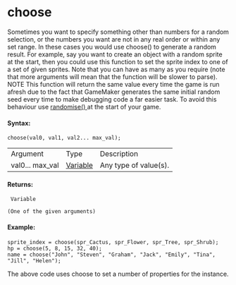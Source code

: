 # choose

Sometimes you want to specify something other than numbers for a random
selection, or the numbers you want are not in any real order or within
any set range. In these cases you would use choose() to generate a
random result. For example, say you want to create an object with a
random sprite at the start, then you could use this function to set the
sprite index to one of a set of given sprites. Note that you can have as
many as you require (note that more arguments will mean that the
function will be slower to parse). NOTE This function will return the
same value every time the game is run afresh due to the fact that
GameMaker generates the same initial random seed every time to make
debugging code a far easier task. To avoid this behaviour use [
randomise() ](randomise) at the start of your game.

#### Syntax:

``` gml
choose(val0, val1, val2... max_val);
```

|                 |                                                                                      |                       |
|-----------------|--------------------------------------------------------------------------------------|-----------------------|
| Argument        | Type                                                                                 | Description           |
| val0... max_val |  [Variable](../../../../../GameMaker_Language/GML_Overview/Data_Types#variable)  | Any type of value(s). |

#### Returns:

``` gml
 Variable

(One of the given arguments)
```

#### Example:

``` gml
sprite_index = choose(spr_Cactus, spr_Flower, spr_Tree, spr_Shrub);
hp = choose(5, 8, 15, 32, 40);
name = choose("John", "Steven", "Graham", "Jack", "Emily", "Tina", "Jill", "Helen");
```

The above code uses choose to set a number of properties for the
instance.
